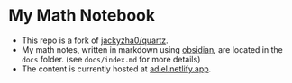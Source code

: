 # My Math Notebook

- This repo is a fork of [jackyzha0/quartz](https://github.com/jackyzha0/quartz). 
- My math notes, written in markdown using [obsidian](https://obsidian.md/), are located in the `docs` folder. (see `docs/index.md` for more details)
- The content is currently hosted at [adiel.netlify.app](https://adiel.netlify.app/).


